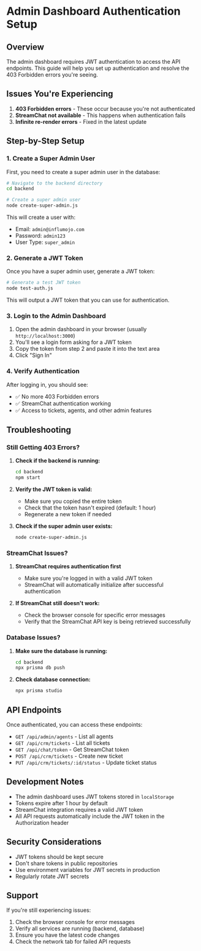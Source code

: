 # Admin Dashboard Authentication Setup

## Overview
The admin dashboard requires JWT authentication to access the API endpoints. This guide will help you set up authentication and resolve the 403 Forbidden errors you're seeing.

## Issues You're Experiencing

1. **403 Forbidden errors** - These occur because you're not authenticated
2. **StreamChat not available** - This happens when authentication fails
3. **Infinite re-render errors** - Fixed in the latest update

## Step-by-Step Setup

### 1. Create a Super Admin User

First, you need to create a super admin user in the database:

```bash
# Navigate to the backend directory
cd backend

# Create a super admin user
node create-super-admin.js
```

This will create a user with:
- Email: `admin@influmojo.com`
- Password: `admin123`
- User Type: `super_admin`

### 2. Generate a JWT Token

Once you have a super admin user, generate a JWT token:

```bash
# Generate a test JWT token
node test-auth.js
```

This will output a JWT token that you can use for authentication.

### 3. Login to the Admin Dashboard

1. Open the admin dashboard in your browser (usually `http://localhost:3000`)
2. You'll see a login form asking for a JWT token
3. Copy the token from step 2 and paste it into the text area
4. Click "Sign In"

### 4. Verify Authentication

After logging in, you should see:
- ✅ No more 403 Forbidden errors
- ✅ StreamChat authentication working
- ✅ Access to tickets, agents, and other admin features

## Troubleshooting

### Still Getting 403 Errors?

1. **Check if the backend is running:**
   ```bash
   cd backend
   npm start
   ```

2. **Verify the JWT token is valid:**
   - Make sure you copied the entire token
   - Check that the token hasn't expired (default: 1 hour)
   - Regenerate a new token if needed

3. **Check if the super admin user exists:**
   ```bash
   node create-super-admin.js
   ```

### StreamChat Issues?

1. **StreamChat requires authentication first**
   - Make sure you're logged in with a valid JWT token
   - StreamChat will automatically initialize after successful authentication

2. **If StreamChat still doesn't work:**
   - Check the browser console for specific error messages
   - Verify that the StreamChat API key is being retrieved successfully

### Database Issues?

1. **Make sure the database is running:**
   ```bash
   cd backend
   npx prisma db push
   ```

2. **Check database connection:**
   ```bash
   npx prisma studio
   ```

## API Endpoints

Once authenticated, you can access these endpoints:

- `GET /api/admin/agents` - List all agents
- `GET /api/crm/tickets` - List all tickets
- `GET /api/chat/token` - Get StreamChat token
- `POST /api/crm/tickets` - Create new ticket
- `PUT /api/crm/tickets/:id/status` - Update ticket status

## Development Notes

- The admin dashboard uses JWT tokens stored in `localStorage`
- Tokens expire after 1 hour by default
- StreamChat integration requires a valid JWT token
- All API requests automatically include the JWT token in the Authorization header

## Security Considerations

- JWT tokens should be kept secure
- Don't share tokens in public repositories
- Use environment variables for JWT secrets in production
- Regularly rotate JWT secrets

## Support

If you're still experiencing issues:

1. Check the browser console for error messages
2. Verify all services are running (backend, database)
3. Ensure you have the latest code changes
4. Check the network tab for failed API requests 
